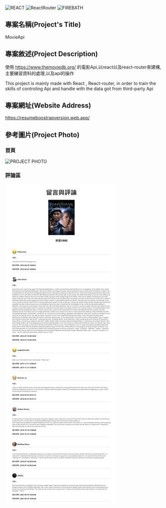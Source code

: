 ![REACT](https://img.shields.io/badge/-React%5E18.0.0-blue)
![ReactRouter](https://img.shields.io/badge/-React--router%5E6.3.0-ff69b4)
![FIREBATH](https://img.shields.io/badge/-FirebaseAuthRESTAPI-RED)

## 專案名稱(Project's Title)

MovieApi

## 專案敘述(Project Description)

使用 https://www.themoviedb.org/ 的電影Api,以react以及react-router來建構,主要練習資料的處理,以及api的操作

This project is mainly made with React , React-router, in order to train the skills of controling Api and handle with the data got from third-party Api

## 專案網址(Website Address)

https://resumeboostrapversion.web.app/


## 參考圖片(Project Photo)


### 首頁

![PROJECT PHOTO](https://github.com/Razieldu/MovieApi/raw/main/projectPhoto/mainPage.png)


### 評論區

![PROJECT PHOTO](https://github.com/Razieldu/MovieApi/raw/main/projectPhoto/commentPage.png)